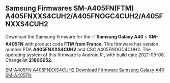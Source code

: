 <h2>Samsung Firmwares SM-A405FN(FTM) A405FNXXS4CUH2/A405FNOGC4CUH2/A405FNXXS4CUH2</h2>
Download the Samsung firmware for the ✅ <strong>Samsung Galaxy A40 </strong> ⭐ <strong>SM-A405FN</strong> with product code <strong>FTM</strong> <strong> from France</strong>. This firmware has version number PDA <strong>A405FNXXS4CUH2</strong> and CSC A405FNOGC4CUH2. The operating system of this firmware is Android R , with build date 2021-09-08. Changelist <strong>21800652</strong>.


[SM-A405FN](https://samfirm.shop/samsung/model/SM-A405FN)
[A405FNXXS4CUH2](https://samfirm.shop/samsung/pda/A405FNXXS4CUH2)
[Download Firmware Samsung Galaxy A40 SM-A405FN](https://samfirm.shop/samsung/firmware/454392)
